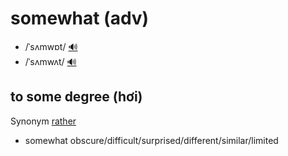 # somewhat (adv)

- /ˈsʌmwɒt/ [🔊](https://www.oxfordlearnersdictionaries.com/media/english/uk_pron/s/som/somew/somewhat__gb_2.mp3)
- /ˈsʌmwʌt/ [🔊](https://www.oxfordlearnersdictionaries.com/media/english/us_pron/s/som/somew/somewhat__us_1.mp3)

## to some degree (hơi)

Synonym [rather]()

- somewhat obscure/difficult/surprised/different/similar/limited